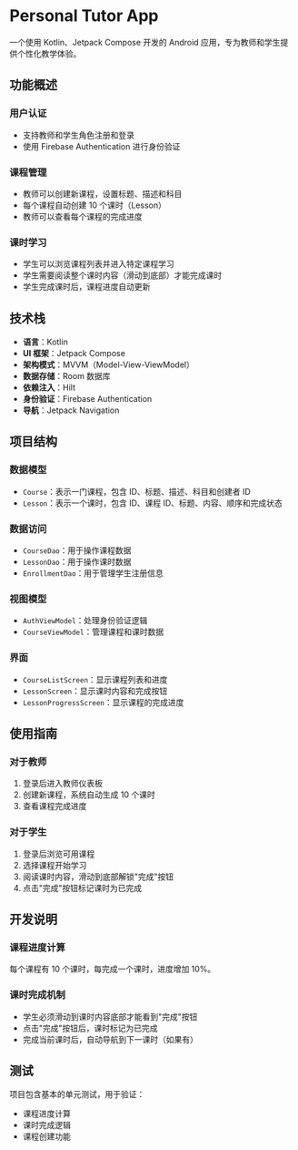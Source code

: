 # Personal Tutor App

一个使用 Kotlin、Jetpack Compose 开发的 Android 应用，专为教师和学生提供个性化教学体验。

## 功能概述

### 用户认证
- 支持教师和学生角色注册和登录
- 使用 Firebase Authentication 进行身份验证

### 课程管理
- 教师可以创建新课程，设置标题、描述和科目
- 每个课程自动创建 10 个课时（Lesson）
- 教师可以查看每个课程的完成进度

### 课时学习
- 学生可以浏览课程列表并进入特定课程学习
- 学生需要阅读整个课时内容（滑动到底部）才能完成课时
- 学生完成课时后，课程进度自动更新

## 技术栈

- **语言**：Kotlin
- **UI 框架**：Jetpack Compose
- **架构模式**：MVVM（Model-View-ViewModel）
- **数据存储**：Room 数据库
- **依赖注入**：Hilt
- **身份验证**：Firebase Authentication
- **导航**：Jetpack Navigation

## 项目结构

### 数据模型
- `Course`：表示一门课程，包含 ID、标题、描述、科目和创建者 ID
- `Lesson`：表示一个课时，包含 ID、课程 ID、标题、内容、顺序和完成状态

### 数据访问
- `CourseDao`：用于操作课程数据
- `LessonDao`：用于操作课时数据
- `EnrollmentDao`：用于管理学生注册信息

### 视图模型
- `AuthViewModel`：处理身份验证逻辑
- `CourseViewModel`：管理课程和课时数据

### 界面
- `CourseListScreen`：显示课程列表和进度
- `LessonScreen`：显示课时内容和完成按钮
- `LessonProgressScreen`：显示课程的完成进度

## 使用指南

### 对于教师
1. 登录后进入教师仪表板
2. 创建新课程，系统自动生成 10 个课时
3. 查看课程完成进度

### 对于学生
1. 登录后浏览可用课程
2. 选择课程开始学习
3. 阅读课时内容，滑动到底部解锁"完成"按钮
4. 点击"完成"按钮标记课时为已完成

## 开发说明

### 课程进度计算
每个课程有 10 个课时，每完成一个课时，进度增加 10%。

### 课时完成机制
- 学生必须滑动到课时内容底部才能看到"完成"按钮
- 点击"完成"按钮后，课时标记为已完成
- 完成当前课时后，自动导航到下一课时（如果有）

## 测试

项目包含基本的单元测试，用于验证：
- 课程进度计算
- 课时完成逻辑
- 课程创建功能 
